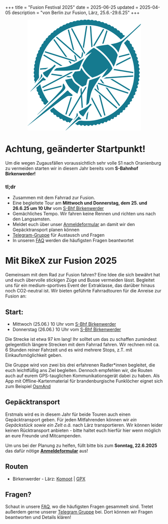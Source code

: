 +++
title = "Fusion Festival 2025"
date = 2025-06-25
updated = 2025-04-05
description = "von Berlin zur Fusion, Lärz, 25.6.-29.6.25"
+++

<div style="text-align: center;">
  <img src="/img/bikex_fusion.png" alt="Fusion Rakete Logo">
</div>

# **Achtung, geänderter Startpunkt!**
Um die wegen Zugausfällen voraussichtlich sehr volle S1 nach Oranienburg zu vermeiden starten wir in diesem Jahr bereits vom **S-Bahnhof Birkenwerder!**

### tl;dr
- Zusammen mit dem Fahrrad zur Fusion.
- Eine begleitete Tour am **Mittwoch und Donnerstag, dem 25. und 26.6.25 um 10 Uhr** vom [S-Bhf Birkenwerder](https://www.openstreetmap.org/?mlat=52.687856&mlon=13.288066#map=19/52.687856/13.288066&layers=N)
- Gemächliches Tempo. Wir fahren keine Rennen und richten uns nach den Langsamsten.
- Meldet euch über unser [Anmeldeformular](https://cloud.etrommer.de/apps/forms/s/4xXrTLXmcynXqn5YeCapqNHt) an damit wir den Gepäcktransport planen können
- [Telegram-Gruppe](https://t.me/+VUv2dQbU44ZmN2Vi) für Austausch und Fragen
- In unseren [FAQ](/faq) werden die häufigsten Fragen beantwortet

# Mit BikeX zur Fusion 2025
Gemeinsam mit dem Rad zur Fusion fahren? 
Eine Idee die sich bewährt hat und euch übervolle stickigen Züge und Busse vermeiden lässt.
Begleitet uns für ein medium-sportives Event der Extraklasse, das darüber hinaus noch CO2-neutral ist. Wir bieten geführte Fahrradtouren für die Anreise zur Fusion an:

## Start:
- Mittwoch (25.06.) 10 Uhr vom [S-Bhf Birkenwerder](https://www.openstreetmap.org/?mlat=52.687856&mlon=13.288066#map=19/52.687856/13.288066&layers=N)
- Donnerstag (26.06.) 10 Uhr vom [S-Bhf Birkenwerder](https://www.openstreetmap.org/?mlat=52.687856&mlon=13.288066#map=19/52.687856/13.288066&layers=N)
 
Die Strecke ist etwa 97 km lang! Ihr solltet um das zu schaffen zumindest gelegentlich längere Strecken mit dem Fahrrad fahren. Wir rechnen mit ca. 6 Stunden reiner Fahrzeit und es wird mehrere Stops, z.T. mit Einkaufsmöglichkeit geben.

Die Gruppe wird von zwei bis drei erfahrenen Radler*innen begleitet, die euch leichtfüßig ans Ziel begleiten. Dennoch empfehlen wir, die Routen auch auf eurem GPS-tauglichen Kommunikationsgerät dabei zu haben. Als App mit Offline-Kartenmaterial für brandenburgische Funklöcher eignet sich zum Beispiel [OsmAnd](https://osmand.net)

## Gepäcktransport
Erstmals wird es in diesem Jahr für beide Touren auch einen Gepäcktransport geben. Für jeden Mitfahrenden können wir _ein Gepäckstück sowie ein Zelt o.ä._ nach Lärz transportieren. Wir können leider keinen Rücktransport anbieten - bitte haltet euch hierfür hier wenn möglich an eure Freunde und Mitcampenden.

Um uns bei der Planung zu helfen, füllt bitte bis zum **Sonntag, 22.6.2025** das dafür nötige **[Anmeldeformular](https://cloud.etrommer.de/apps/forms/s/4xXrTLXmcynXqn5YeCapqNHt)** aus!

## Routen
- Birkenwerder - Lärz: [Komoot](https://www.komoot.de/tour/884038344) | [GPX](/routes/fusion/oranienburg-fusion2025.gpx)

## Fragen?
Schaut in unsere [FAQ](/faq), wo die häufigsten Fragen gesammelt sind. Tretet außerdem gerne unserer [Telegram Gruppe](https://t.me/+VUv2dQbU44ZmN2Vi
) bei. Dort können wir Fragen beantworten und Details klären!
